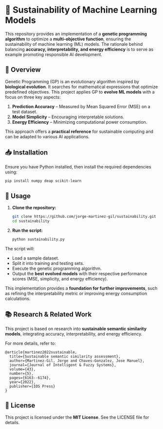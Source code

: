 # 🌱 Sustainability of Machine Learning Models

This repository provides an implementation of a **genetic programming algorithm** to optimize a **multi-objective function**, ensuring the sustainability of machine learning (ML) models. The rationale behind balancing **accuracy, interpretability, and energy efficiency** is to serve as example promoting responsible AI development.

## 🚀 Overview
Genetic Programming (GP) is an evolutionary algorithm inspired by **biological evolution**. It searches for mathematical expressions that optimize predefined objectives. This project applies GP to **evolve ML models** with a focus on three key aspects:

1. **Prediction Accuracy** – Measured by Mean Squared Error (MSE) on a test dataset.
2. **Model Simplicity** – Encouraging interpretable solutions.
3. **Energy Efficiency** – Minimizing computational power consumption.

This approach offers a **practical reference** for sustainable computing and can be adapted to various AI applications.

## 📥 Installation
Ensure you have Python installed, then install the required dependencies using:

```bash
pip install numpy deap scikit-learn
```

## 🔧 Usage

1. **Clone the repository:**
   ```bash
   git clone https://github.com/jorge-martinez-gil/sustainability.git
   cd sustainability
   ```

2. **Run the script:**
   ```bash
   python sustainability.py
   ```

The script will:
- Load a sample dataset.
- Split it into training and testing sets.
- Execute the genetic programming algorithm.
- Output the **best evolved models** with their respective performance scores (MSE, simplicity, and energy efficiency).

This implementation provides a **foundation for further improvements**, such as refining the interpretability metric or improving energy consumption calculations.

## 📚 Research & Related Work
This project is based on research into **sustainable semantic similarity models**, integrating accuracy, interpretability, and energy efficiency.

For more details, refer to:

```
@article{martinez2022sustainable,
  title={Sustainable semantic similarity assessment},
  author={Martinez-Gil, Jorge and Chaves-Gonzalez, Jose Manuel},
  journal={Journal of Intelligent & Fuzzy Systems},
  volume={43},
  number={5},
  pages={6163--6174},
  year={2022},
  publisher={IOS Press}
}
```

## 📄 License
This project is licensed under the **MIT License**. See the LICENSE file for details.